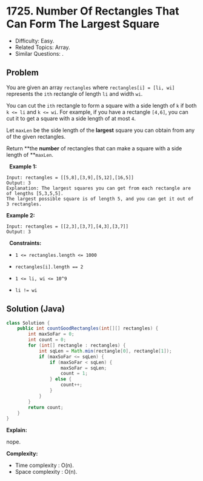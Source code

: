 # 1725. Number Of Rectangles That Can Form The Largest Square

- Difficulty: Easy.
- Related Topics: Array.
- Similar Questions: .

## Problem

You are given an array ```rectangles``` where ```rectangles[i] = [li, wi]``` represents the ```ith``` rectangle of length ```li``` and width ```wi```.

You can cut the ```ith``` rectangle to form a square with a side length of ```k``` if both ```k <= li``` and ```k <= wi```. For example, if you have a rectangle ```[4,6]```, you can cut it to get a square with a side length of at most ```4```.

Let ```maxLen``` be the side length of the **largest** square you can obtain from any of the given rectangles.

Return **the **number** of rectangles that can make a square with a side length of **```maxLen```.

 
**Example 1:**

```
Input: rectangles = [[5,8],[3,9],[5,12],[16,5]]
Output: 3
Explanation: The largest squares you can get from each rectangle are of lengths [5,3,5,5].
The largest possible square is of length 5, and you can get it out of 3 rectangles.
```

**Example 2:**

```
Input: rectangles = [[2,3],[3,7],[4,3],[3,7]]
Output: 3
```

 
**Constraints:**


	
- ```1 <= rectangles.length <= 1000```
	
- ```rectangles[i].length == 2```
	
- ```1 <= li, wi <= 10^9```
	
- ```li != wi```


## Solution (Java)

```java
class Solution {
    public int countGoodRectangles(int[][] rectangles) {
        int maxSoFar = 0;
        int count = 0;
        for (int[] rectangle : rectangles) {
            int sqLen = Math.min(rectangle[0], rectangle[1]);
            if (maxSoFar <= sqLen) {
                if (maxSoFar < sqLen) {
                    maxSoFar = sqLen;
                    count = 1;
                } else {
                    count++;
                }
            }
        }
        return count;
    }
}
```

**Explain:**

nope.

**Complexity:**

* Time complexity : O(n).
* Space complexity : O(n).
